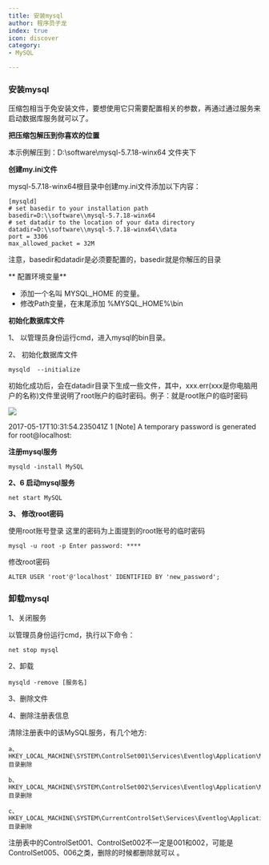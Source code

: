 ```yaml
---
title: 安装mysql
author: 程序员子龙
index: true
icon: discover
category:
- MySQL

---
```

### **安装mysql**

压缩包相当于免安装文件，要想使用它只需要配置相关的参数，再通过通过服务来启动数据库服务就可以了。

**把压缩包解压到你喜欢的位置**

本示例解压到：D:\software\mysql-5.7.18-winx64 文件夹下

**创建my.ini文件**

mysql-5.7.18-winx64根目录中创建my.ini文件添加以下内容： 

```
[mysqld] 
# set basedir to your installation path 
basedir=D:\\software\\mysql-5.7.18-winx64 
# set datadir to the location of your data directory 
datadir=D:\\software\\mysql-5.7.18-winx64\\data 
port = 3306 
max_allowed_packet = 32M 
```

注意，basedir和datadir是必须要配置的，basedir就是你解压的目录

** 配置环境变量**

- 添加一个名叫 MYSQL_HOME 的变量。
- 修改Path变量，在末尾添加 %MYSQL_HOME%\bin

**初始化数据库文件**

1、 以管理员身份运行cmd，进入mysql的bin目录。 

2、 初始化数据库文件

```
mysqld  --initialize  
```

初始化成功后，会在datadir目录下生成一些文件，其中，xxx.err(xxx是你电脑用户的名称)文件里说明了root账户的临时密码。例子：就是root账户的临时密码 

![](https://pic2.zhimg.com/80/v2-eeee8f79716ad2f6606c200492aa9d3b_720w.png)

2017-05-17T10:31:54.235041Z 1 [Note] A temporary password is generated for root@localhost: 

**注册mysql服务**

```
mysqld -install MySQL 
```

**2、6 启动mysql服务**

```
net start MySQL  
```

**3、 修改root密码**

使用root账号登录 这里的密码为上面提到的root账号的临时密码

```
mysql -u root -p Enter password: ****
```

修改root密码

```
ALTER USER 'root'@'localhost' IDENTIFIED BY 'new_password'; 
```

### 卸载mysql

1、关闭服务

以管理员身份运行cmd，执行以下命令： 

```
net stop mysql
```

2、卸载

```
mysqld -remove [服务名]
```

3、删除文件

4、删除注册表信息

清除注册表中的该MySQL服务，有几个地方: 

```
a、HKEY_LOCAL_MACHINE\SYSTEM\ControlSet001\Services\Eventlog\Application\MySQL 目录删除 

b、HKEY_LOCAL_MACHINE\SYSTEM\ControlSet002\Services\Eventlog\Application\MySQL 目录删除 

c、HKEY_LOCAL_MACHINE\SYSTEM\CurrentControlSet\Services\Eventlog\Application\MySQL 目录删除 
```

注册表中的ControlSet001、ControlSet002不一定是001和002，可能是ControlSet005、006之类，删除的时候都删除就可以 。